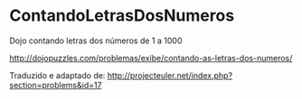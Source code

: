 # ContandoLetrasDosNumeros
Dojo contando letras dos números de 1 a 1000

http://dojopuzzles.com/problemas/exibe/contando-as-letras-dos-numeros/

Traduzido e adaptado de: http://projecteuler.net/index.php?section=problems&id=17

